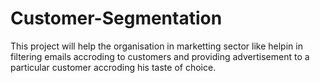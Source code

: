 # Customer-Segmentation

This project will help the organisation in marketting sector like helpin in filtering emails accroding to customers and providing advertisement to a particular customer accroding his taste of choice.
